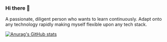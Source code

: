 ### Hi there 👋

A passionate, diligent person who wants to learn continuously. Adapt onto any technology rapidly making myself flexible upon any tech stack.

[![Anurag's GitHub stats](https://github-readme-stats.vercel.app/api?username=nandini-gangrade)](https://github.com/anuraghazra/github-readme-stats)
